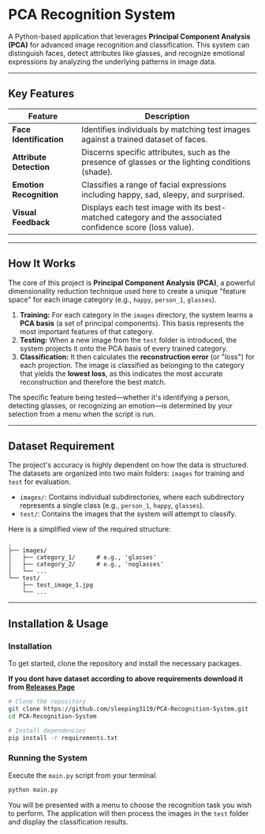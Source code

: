 # PCA Recognition System

A Python-based application that leverages **Principal Component Analysis (PCA)** for advanced image recognition and classification. This system can distinguish faces, detect attributes like glasses, and recognize emotional expressions by analyzing the underlying patterns in image data.

---

## Key Features

| Feature               | Description                                                                                              |
| --------------------- | -------------------------------------------------------------------------------------------------------- |
| **Face Identification** | Identifies individuals by matching test images against a trained dataset of faces.                     |
| **Attribute Detection** | Discerns specific attributes, such as the presence of glasses or the lighting conditions (shade).        |
| **Emotion Recognition** | Classifies a range of facial expressions including happy, sad, sleepy, and surprised.                    |
| **Visual Feedback** | Displays each test image with its best-matched category and the associated confidence score (loss value). |

---

## How It Works

The core of this project is **Principal Component Analysis (PCA)**, a powerful dimensionality reduction technique used here to create a unique "feature space" for each image category (e.g., `happy`, `person_1`, `glasses`).

1.  **Training:** For each category in the `images` directory, the system learns a **PCA basis** (a set of principal components). This basis represents the most important features of that category.
2.  **Testing:** When a new image from the `test` folder is introduced, the system projects it onto the PCA basis of every trained category.
3.  **Classification:** It then calculates the **reconstruction error** (or "loss") for each projection. The image is classified as belonging to the category that yields the **lowest loss**, as this indicates the most accurate reconstruction and therefore the best match.

The specific feature being tested—whether it's identifying a person, detecting glasses, or recognizing an emotion—is determined by your selection from a menu when the script is run.

---

## Dataset Requirement

The project's accuracy is highly dependent on how the data is structured. The datasets are organized into two main folders: `images` for training and `test` for evaluation.

-   `images/`: Contains individual subdirectories, where each subdirectory represents a single class (e.g., `person_1`, `happy`, `glasses`).
-   `test/`: Contains the images that the system will attempt to classify.

Here is a simplified view of the required structure:

```
.
├── images/
│   ├── category_1/      # e.g., 'glasses'
│   ├── category_2/      # e.g., 'noglasses'
│   └── ...
└── test/
    ├── test_image_1.jpg
    └── ...
```

---

## Installation & Usage

### Installation

To get started, clone the repository and install the necessary packages.

**If you dont have dataset according to above requirements download it from [Releases Page](https://github.com/sleeping3119/PCA-Recognition-System/releases)**
```bash
# Clone the repository
git clone https://github.com/sleeping3119/PCA-Recognition-System.git
cd PCA-Recognition-System

# Install dependencies
pip install -r requirements.txt
```

### Running the System

Execute the `main.py` script from your terminal.

```bash
python main.py
```

You will be presented with a menu to choose the recognition task you wish to perform. The application will then process the images in the `test` folder and display the classification results.
